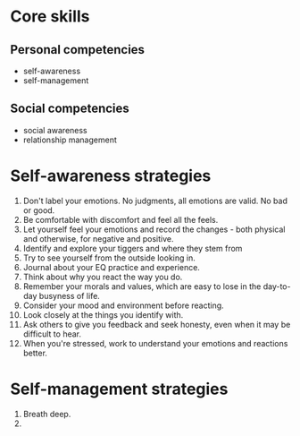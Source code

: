 # Core skills
## Personal competencies
- self-awareness
- self-management
## Social competencies
- social awareness
- relationship management

# Self-awareness strategies
1. Don't label your emotions. No judgments, all emotions are valid. No bad or good.
1. Be comfortable with discomfort and feel all the feels.
1. Let yourself feel your emotions and record the changes - both physical and otherwise, for negative and positive.
1. Identify and explore your tiggers and where they stem from
1. Try to see yourself from the outside looking in.
1. Journal about your EQ practice and experience.
1. Think about why you react the way you do.
1. Remember your morals and values, which are easy to lose in the day-to-day busyness of life.
1. Consider your mood and environment before reacting.
1. Look closely at the things you identify with.
1. Ask others to give you feedback and seek honesty, even when it may be difficult to hear.
1. When you're stressed, work to understand your emotions and reactions better.

# Self-management strategies
1. Breath deep.
1. 
